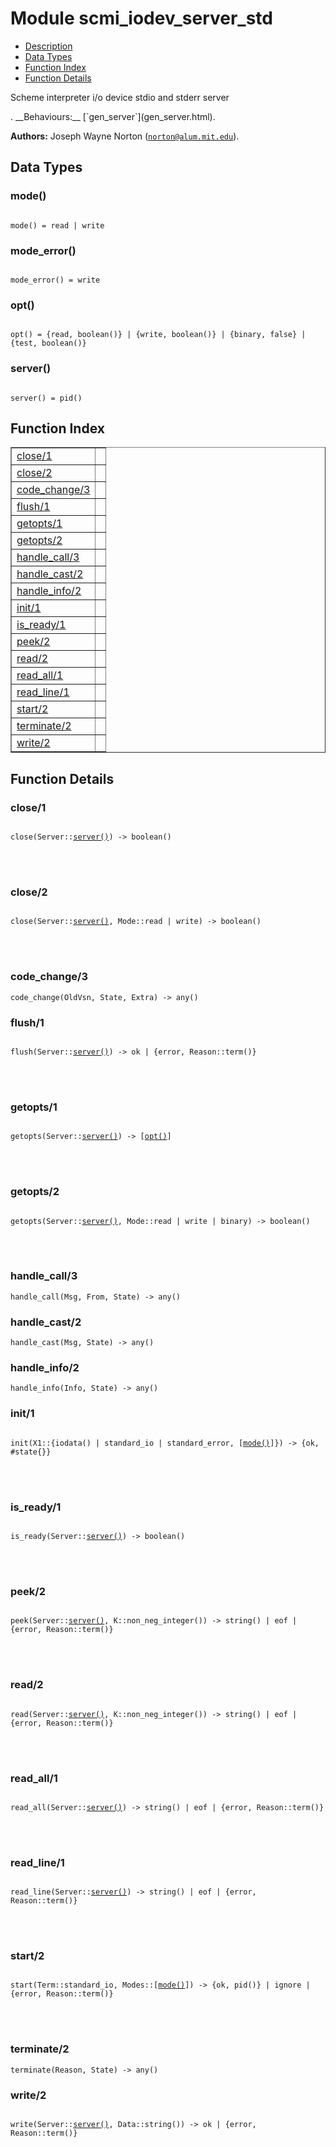 

# Module scmi_iodev_server_std #
* [Description](#description)
* [Data Types](#types)
* [Function Index](#index)
* [Function Details](#functions)


<p>Scheme interpreter i/o device stdio and stderr server</p>.
__Behaviours:__ [`gen_server`](gen_server.html).

__Authors:__ Joseph Wayne Norton ([`norton@alum.mit.edu`](mailto:norton@alum.mit.edu)).

<a name="types"></a>

## Data Types ##




### <a name="type-mode">mode()</a> ###



<pre><code>
mode() = read | write
</code></pre>





### <a name="type-mode_error">mode_error()</a> ###



<pre><code>
mode_error() = write
</code></pre>





### <a name="type-opt">opt()</a> ###



<pre><code>
opt() = {read, boolean()} | {write, boolean()} | {binary, false} | {test, boolean()}
</code></pre>





### <a name="type-server">server()</a> ###



<pre><code>
server() = pid()
</code></pre>


<a name="index"></a>

## Function Index ##


<table width="100%" border="1" cellspacing="0" cellpadding="2" summary="function index"><tr><td valign="top"><a href="#close-1">close/1</a></td><td></td></tr><tr><td valign="top"><a href="#close-2">close/2</a></td><td></td></tr><tr><td valign="top"><a href="#code_change-3">code_change/3</a></td><td></td></tr><tr><td valign="top"><a href="#flush-1">flush/1</a></td><td></td></tr><tr><td valign="top"><a href="#getopts-1">getopts/1</a></td><td></td></tr><tr><td valign="top"><a href="#getopts-2">getopts/2</a></td><td></td></tr><tr><td valign="top"><a href="#handle_call-3">handle_call/3</a></td><td></td></tr><tr><td valign="top"><a href="#handle_cast-2">handle_cast/2</a></td><td></td></tr><tr><td valign="top"><a href="#handle_info-2">handle_info/2</a></td><td></td></tr><tr><td valign="top"><a href="#init-1">init/1</a></td><td></td></tr><tr><td valign="top"><a href="#is_ready-1">is_ready/1</a></td><td></td></tr><tr><td valign="top"><a href="#peek-2">peek/2</a></td><td></td></tr><tr><td valign="top"><a href="#read-2">read/2</a></td><td></td></tr><tr><td valign="top"><a href="#read_all-1">read_all/1</a></td><td></td></tr><tr><td valign="top"><a href="#read_line-1">read_line/1</a></td><td></td></tr><tr><td valign="top"><a href="#start-2">start/2</a></td><td></td></tr><tr><td valign="top"><a href="#terminate-2">terminate/2</a></td><td></td></tr><tr><td valign="top"><a href="#write-2">write/2</a></td><td></td></tr></table>


<a name="functions"></a>

## Function Details ##

<a name="close-1"></a>

### close/1 ###


<pre><code>
close(Server::<a href="#type-server">server()</a>) -&gt; boolean()
</code></pre>

<br></br>



<a name="close-2"></a>

### close/2 ###


<pre><code>
close(Server::<a href="#type-server">server()</a>, Mode::read | write) -&gt; boolean()
</code></pre>

<br></br>



<a name="code_change-3"></a>

### code_change/3 ###

`code_change(OldVsn, State, Extra) -> any()`


<a name="flush-1"></a>

### flush/1 ###


<pre><code>
flush(Server::<a href="#type-server">server()</a>) -&gt; ok | {error, Reason::term()}
</code></pre>

<br></br>



<a name="getopts-1"></a>

### getopts/1 ###


<pre><code>
getopts(Server::<a href="#type-server">server()</a>) -&gt; [<a href="#type-opt">opt()</a>]
</code></pre>

<br></br>



<a name="getopts-2"></a>

### getopts/2 ###


<pre><code>
getopts(Server::<a href="#type-server">server()</a>, Mode::read | write | binary) -&gt; boolean()
</code></pre>

<br></br>



<a name="handle_call-3"></a>

### handle_call/3 ###

`handle_call(Msg, From, State) -> any()`


<a name="handle_cast-2"></a>

### handle_cast/2 ###

`handle_cast(Msg, State) -> any()`


<a name="handle_info-2"></a>

### handle_info/2 ###

`handle_info(Info, State) -> any()`


<a name="init-1"></a>

### init/1 ###


<pre><code>
init(X1::{iodata() | standard_io | standard_error, [<a href="#type-mode">mode()</a>]}) -&gt; {ok, #state{}}
</code></pre>

<br></br>



<a name="is_ready-1"></a>

### is_ready/1 ###


<pre><code>
is_ready(Server::<a href="#type-server">server()</a>) -&gt; boolean()
</code></pre>

<br></br>



<a name="peek-2"></a>

### peek/2 ###


<pre><code>
peek(Server::<a href="#type-server">server()</a>, K::non_neg_integer()) -&gt; string() | eof | {error, Reason::term()}
</code></pre>

<br></br>



<a name="read-2"></a>

### read/2 ###


<pre><code>
read(Server::<a href="#type-server">server()</a>, K::non_neg_integer()) -&gt; string() | eof | {error, Reason::term()}
</code></pre>

<br></br>



<a name="read_all-1"></a>

### read_all/1 ###


<pre><code>
read_all(Server::<a href="#type-server">server()</a>) -&gt; string() | eof | {error, Reason::term()}
</code></pre>

<br></br>



<a name="read_line-1"></a>

### read_line/1 ###


<pre><code>
read_line(Server::<a href="#type-server">server()</a>) -&gt; string() | eof | {error, Reason::term()}
</code></pre>

<br></br>



<a name="start-2"></a>

### start/2 ###


<pre><code>
start(Term::standard_io, Modes::[<a href="#type-mode">mode()</a>]) -&gt; {ok, pid()} | ignore | {error, Reason::term()}
</code></pre>

<br></br>



<a name="terminate-2"></a>

### terminate/2 ###

`terminate(Reason, State) -> any()`


<a name="write-2"></a>

### write/2 ###


<pre><code>
write(Server::<a href="#type-server">server()</a>, Data::string()) -&gt; ok | {error, Reason::term()}
</code></pre>

<br></br>



